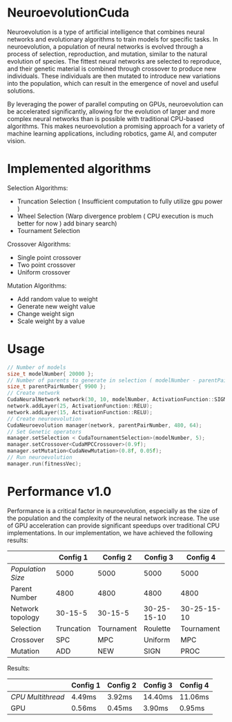 # NeuroevolutionCuda

Neuroevolution is a type of artificial intelligence that combines neural networks and evolutionary algorithms to train models for specific tasks. In neuroevolution, a population of neural networks is evolved through a process of selection, reproduction, and mutation, similar to the natural evolution of species. The fittest neural networks are selected to reproduce, and their genetic material is combined through crossover to produce new individuals. These individuals are then mutated to introduce new variations into the population, which can result in the emergence of novel and useful solutions.

By leveraging the power of parallel computing on GPUs, neuroevolution can be accelerated significantly, allowing for the evolution of larger and more complex neural networks than is possible with traditional CPU-based algorithms. This makes neuroevolution a promising approach for a variety of machine learning applications, including robotics, game AI, and computer vision.

# Implemented algorithms

Selection Algorithms:

- Truncation Selection ( Insufficient computation to fully utilize gpu power ) 
- Wheel Selection (Warp divergence problem ( CPU execution is much better for now ) add binary search)
- Tournament Selection

Crossover Algorithms:

- Single point crossover
- Two point crossover
- Uniform crossover

Mutation Algorithms:

- Add random value to weight
- Generate new weight value
- Change weight sign
- Scale weight by a value

# Usage

```c
// Number of models
size_t modelNumber{ 20000 };
// Number of parents to generate in selection ( modelNumber - parentPairNumber * 2 = Elite selection)
size_t parentPairNumber{ 9900 };
// Create network
CudaNeuralNetwork network(30, 10, modelNumber, ActivationFunction::SIGMOID);
network.addLayer(25, ActivationFunction::RELU);
network.addLayer(15, ActivationFunction::RELU);
// Create neuroevolution
CudaNeuroevolution manager(network, parentPairNumber, 480, 64);
// Set Genetic operators
manager.setSelection < CudaTournamentSelection>(modelNumber, 5);
manager.setCrossover<CudaMPCCrossover>(0.9f);
manager.setMutation<CudaNewMutation>(0.8f, 0.05f);
// Run neuroevolution
manager.run(fitnessVec);
```

# Performance v1.0

Performance is a critical factor in neuroevolution, especially as the size of the population and the complexity of the neural network increase. The use of GPU acceleration can provide significant speedups over traditional CPU implementations. In our implementation, we have achieved the following results:

||Config 1|Config 2|Config 3|Config 4|  
|---|---|---|---|---|
|*Population Size*|5000|5000|5000|5000|
|Parent Number|4800|4800|4800|4800|
|Network topology|30-15-5|30-15-5|30-25-15-10|30-25-15-10|
|Selection|Truncation|Tournament|Roulette|Tournament|
|Crossover|SPC|MPC|Uniform|MPC|
|Mutation|ADD|NEW|SIGN|PROC|

Results: 

||Config 1|Config 2|Config 3|Config 4|  
|---|---|---|---|---|
|*CPU Multithread*|4.49ms|3.92ms|14.40ms|11.06ms|
|GPU|0.56ms|0.45ms|3.90ms|0.95ms|






